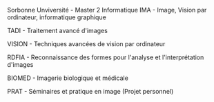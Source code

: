 Sorbonne Unviversité - Master 2 Informatique IMA - Image, Vision par ordinateur, informatique graphique

TADI - Traitement avancé d'images 

VISION - Techniques avancées de vision par ordinateur

RDFIA - Reconnaissance des formes pour l'analyse et l'interprétation d'images

BIOMED - Imagerie biologique et médicale

PRAT - Séminaires et pratique en image (Projet personnel)
